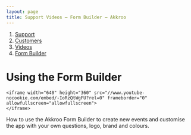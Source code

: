 ```yaml
---
layout: page
title: Support Videos – Form Builder – Akkroo
---
```


<ol itemprop="breadcrumb">
<li><a href="/">Support</a></li>
<li><a href="/customers">Customers</a></li>
<li><a href="/customers/videos">Videos</a></li>
<li><a href="/customers/form-builder.html">Form Builder</a></li>
</ol>

# Using the Form Builder

<div class="video-wrapper">
	
	<iframe width="640" height="360" src="//www.youtube-nocookie.com/embed/-IoRzQtWgFU?rel=0" frameborder="0" allowfullscreen="allowfullscreen">
	</iframe>
	
</div>

<p>How to use the Akkroo Form Builder to create new events and customise the app with your own questions, logo, brand and colours.</p>

